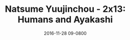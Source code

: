 ---
layout: entry.pug
title: "Natsume Yuujinchou - 2x13: Humans and Ayakashi"
date: 2016-11-28 09-0800
publishDate: 2017-11-30T00:00:00 -0800
broadcastDate: 2009-03-30 09-0800
categories: watchthroughs anime natsume-yuujinchou
draft: true
---